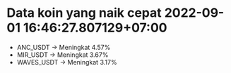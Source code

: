 # Data koin yang naik cepat 2022-09-01 16:46:27.807129+07:00

* ANC_USDT -> Meningkat 4.57%
* MIR_USDT -> Meningkat 3.67%
* WAVES_USDT -> Meningkat 3.17%
